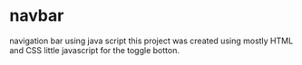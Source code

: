 # navbar
navigation bar using java script
this project was created using mostly HTML and CSS little javascript for the toggle botton.

